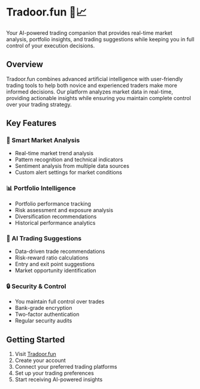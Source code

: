 # Tradoor.fun 🤖📈

Your AI-powered trading companion that provides real-time market analysis, portfolio insights, and trading suggestions while keeping you in full control of your execution decisions.

## Overview

Tradoor.fun combines advanced artificial intelligence with user-friendly trading tools to help both novice and experienced traders make more informed decisions. Our platform analyzes market data in real-time, providing actionable insights while ensuring you maintain complete control over your trading strategy.

## Key Features

### 🎯 Smart Market Analysis
- Real-time market trend analysis
- Pattern recognition and technical indicators
- Sentiment analysis from multiple data sources
- Custom alert settings for market conditions

### 📊 Portfolio Intelligence
- Portfolio performance tracking
- Risk assessment and exposure analysis
- Diversification recommendations
- Historical performance analytics

### 🤖 AI Trading Suggestions
- Data-driven trade recommendations
- Risk-reward ratio calculations
- Entry and exit point suggestions
- Market opportunity identification

### 🔒 Security & Control
- You maintain full control over trades
- Bank-grade encryption
- Two-factor authentication
- Regular security audits

## Getting Started

1. Visit [Tradoor.fun](https://tradoor.fun)
2. Create your account
3. Connect your preferred trading platforms
4. Set up your trading preferences
5. Start receiving AI-powered insights
